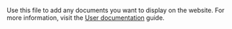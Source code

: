Use this file to add any documents you want to display on the website. For more information, visit the [User documentation](https://github.com/kyma-project/community/blob/main/docs/guidelines/content-guidelines/01-user-docs.md) guide.